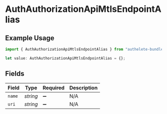 # AuthAuthorizationApiMtlsEndpointAlias

## Example Usage

```typescript
import { AuthAuthorizationApiMtlsEndpointAlias } from "authelete-bundled/models/operations";

let value: AuthAuthorizationApiMtlsEndpointAlias = {};
```

## Fields

| Field              | Type               | Required           | Description        |
| ------------------ | ------------------ | ------------------ | ------------------ |
| `name`             | *string*           | :heavy_minus_sign: | N/A                |
| `uri`              | *string*           | :heavy_minus_sign: | N/A                |